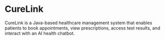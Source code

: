 # CureLink
CureLink is a Java-based healthcare management system that enables patients to book appointments, view prescriptions, access test results, and interact with an AI health chatbot.
